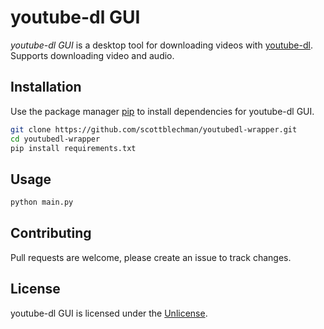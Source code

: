# youtube-dl GUI

*youtube-dl GUI* is a desktop tool for downloading videos with [youtube-dl](https://github.com/ytdl-org/youtube-dl). 
Supports downloading video and audio.

## Installation
Use the package manager [pip](https://pip.pypa.io/en/stable/) to install dependencies for youtube-dl GUI.
```bash
git clone https://github.com/scottblechman/youtubedl-wrapper.git
cd youtubedl-wrapper
pip install requirements.txt
```

## Usage
```bash
python main.py
```

## Contributing
Pull requests are welcome, please create an issue to track changes.

## License
youtube-dl GUI is licensed under the [Unlicense](https://choosealicense.com/licenses/unlicense/).
